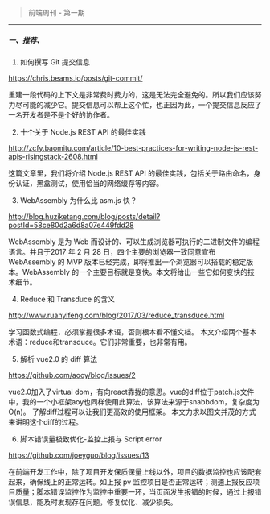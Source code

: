 > 前端周刊 - 第一期

------

##### 一、推荐、

1. 如何撰写 Git 提交信息

https://chris.beams.io/posts/git-commit/

重建一段代码的上下文是非常费时费力的，这是无法完全避免的。所以我们应该努力尽可能的减少它。提交信息可以帮上这个忙，也正因为此，一个提交信息反应了一名开发者是不是个好的协作者。

2. 十个关于 Node.js REST API 的最佳实践

http://zcfy.baomitu.com/article/10-best-practices-for-writing-node-js-rest-apis-risingstack-2608.html

这篇文章里，我们将介绍 Node.js REST API 的最佳实践，包括关于路由命名，身份认证，黑盒测试，使用恰当的网络缓存等内容。

3. WebAssembly 为什么比 asm.js 快？

http://blog.huziketang.com/blog/posts/detail?postId=58ce80d2a6d8a07e449fdd28

WebAssembly 是为 Web 而设计的、可以生成浏览器可执行的二进制文件的编程语言。并且于2017 年 2 月 28 日，四个主要的浏览器一致同意宣布 WebAssembly 的 MVP 版本已经完成，即将推出一个浏览器可以搭载的稳定版本。WebAssembly 的一个主要目标就是变快。本文将给出一些它如何变快的技术细节。

4. Reduce 和 Transduce 的含义

http://www.ruanyifeng.com/blog/2017/03/reduce_transduce.html

学习函数式编程，必须掌握很多术语，否则根本看不懂文档。
本文介绍两个基本术语：reduce和transduce。它们非常重要，也非常有用。

5. 解析 vue2.0 的 diff 算法

https://github.com/aooy/blog/issues/2

vue2.0加入了virtual dom，有向react靠拢的意思。vue的diff位于patch.js文件中，我的一个小框架aoy也同样使用此算法，该算法来源于snabbdom，复杂度为O(n)。
了解diff过程可以让我们更高效的使用框架。
本文力求以图文并茂的方式来讲明这个diff的过程。

6. 脚本错误量极致优化-监控上报与 Script error

https://github.com/joeyguo/blog/issues/13

在前端开发工作中，除了项目开发保质保量上线以外，项目的数据监控也应该配套起来，确保线上的正常运转。如上报 pv 监控项目是否正常运转；测速上报反应项目质量；脚本错误监控作为监控中重要一环，当页面发生报错的时候，通过上报错误信息，能及时发现存在问题，修复优化、减少损失。